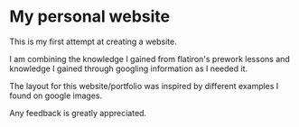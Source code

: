 # My personal website

This is my first attempt at creating a website.

I am combining the knowledge I gained from flatiron's prework lessons
and knowledge I gained through googling information as I needed it.

The layout for this website/portfolio was inspired by different examples I
found on google images.

Any feedback is greatly appreciated.
